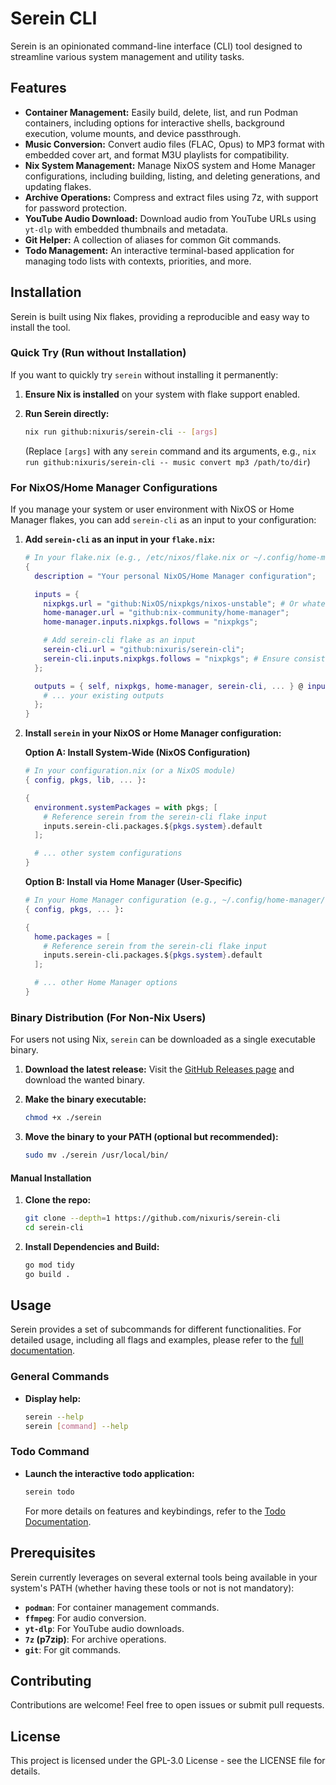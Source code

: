 # Serein CLI

Serein is an opinionated command-line interface (CLI) tool designed to streamline various system management and utility tasks.

## Features

*   **Container Management:** Easily build, delete, list, and run Podman containers, including options for interactive shells, background execution, volume mounts, and device passthrough.
*   **Music Conversion:** Convert audio files (FLAC, Opus) to MP3 format with embedded cover art, and format M3U playlists for compatibility.
*   **Nix System Management:** Manage NixOS system and Home Manager configurations, including building, listing, and deleting generations, and updating flakes.
*   **Archive Operations:** Compress and extract files using 7z, with support for password protection.
*   **YouTube Audio Download:** Download audio from YouTube URLs using `yt-dlp` with embedded thumbnails and metadata.
*   **Git Helper:** A collection of aliases for common Git commands.
*   **Todo Management:** An interactive terminal-based application for managing todo lists with contexts, priorities, and more.

## Installation

Serein is built using Nix flakes, providing a reproducible and easy way to install the tool.

### Quick Try (Run without Installation)

If you want to quickly try `serein` without installing it permanently:

1.  **Ensure Nix is installed** on your system with flake support enabled.
2.  **Run Serein directly:**

    ```bash
    nix run github:nixuris/serein-cli -- [args]
    ```
    (Replace `[args]` with any `serein` command and its arguments, e.g., `nix run github:nixuris/serein-cli -- music convert mp3 /path/to/dir`)

### For NixOS/Home Manager Configurations

If you manage your system or user environment with NixOS or Home Manager flakes, you can add `serein-cli` as an input to your configuration:

1.  **Add `serein-cli` as an input in your `flake.nix`:**

    ```nix
    # In your flake.nix (e.g., /etc/nixos/flake.nix or ~/.config/home-manager/flake.nix)
    {
      description = "Your personal NixOS/Home Manager configuration";

      inputs = {
        nixpkgs.url = "github:NixOS/nixpkgs/nixos-unstable"; # Or whatever nixpkgs they use
        home-manager.url = "github:nix-community/home-manager";
        home-manager.inputs.nixpkgs.follows = "nixpkgs";

        # Add serein-cli flake as an input
        serein-cli.url = "github:nixuris/serein-cli";
        serein-cli.inputs.nixpkgs.follows = "nixpkgs"; # Ensure consistent nixpkgs
      };

      outputs = { self, nixpkgs, home-manager, serein-cli, ... } @ inputs: {
        # ... your existing outputs
      };
    }
    ```

2.  **Install `serein` in your NixOS or Home Manager configuration:**

    **Option A: Install System-Wide (NixOS Configuration)**

    ```nix
    # In your configuration.nix (or a NixOS module)
    { config, pkgs, lib, ... }:

    {
      environment.systemPackages = with pkgs; [
        # Reference serein from the serein-cli flake input
        inputs.serein-cli.packages.${pkgs.system}.default
      ];

      # ... other system configurations
    }
    ```

    **Option B: Install via Home Manager (User-Specific)**

    ```nix
    # In your Home Manager configuration (e.g., ~/.config/home-manager/home.nix)
    { config, pkgs, ... }:

    {
      home.packages = [
        # Reference serein from the serein-cli flake input
        inputs.serein-cli.packages.${pkgs.system}.default
      ];

      # ... other Home Manager options
    }
    ```

### Binary Distribution (For Non-Nix Users)

For users not using Nix, `serein` can be downloaded as a single executable binary.

1.  **Download the latest release:**
    Visit the [GitHub Releases page](https://github.com/nixuris/serein-cli/releases) and download the wanted binary.

2.  **Make the binary executable:**
    ```bash
    chmod +x ./serein
    ```

3.  **Move the binary to your PATH (optional but recommended):**
    ```bash
    sudo mv ./serein /usr/local/bin/
    ```

#### Manual Installation

1.  **Clone the repo:**

    ```bash
    git clone --depth=1 https://github.com/nixuris/serein-cli
    cd serein-cli
    ```

2.  **Install Dependencies and Build:**

    ```bash
    go mod tidy
    go build .
    ```

## Usage

Serein provides a set of subcommands for different functionalities. For detailed usage, including all flags and examples, please refer to the [full documentation](docs/docs.md).

### General Commands

*   **Display help:**
    ```bash
    serein --help
    serein [command] --help
    ```

### Todo Command

*   **Launch the interactive todo application:**
    ```bash
    serein todo
    ```
    For more details on features and keybindings, refer to the [Todo Documentation](docs/todo.md).

## Prerequisites

Serein currently leverages on several external tools being available in your system's PATH (whether having these tools or not is not mandatory):

*   **`podman`**: For container management commands.
*   **`ffmpeg`**: For audio conversion.
*   **`yt-dlp`**: For YouTube audio downloads.
*   **`7z` (p7zip)**: For archive operations.
*   **`git`**: For git commands.

## Contributing

Contributions are welcome! Feel free to open issues or submit pull requests.

## License

This project is licensed under the GPL-3.0 License - see the LICENSE file for details.
